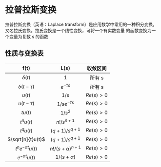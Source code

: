 # 拉普拉斯变换

拉普拉斯变换（英语：Laplace transform）是应用数学中常用的一种积分变换，又名拉氏变换。拉氏变换是一个线性变换，可将一个有实数变量
的函数变换为一个变量为复数 s 的函数

## 性质与变换表

| f(t) | L(s) | 收敛区间 |
| :--: | :--: | :------: |
| $\delta (t)$ | 1 | 所有 s |
| $\delta (t - \tau)$ | $e^{-\tau s}$ | 所有 s |
| $u(t)$ | 1/s | $Re(s) > 0$ |
| $u(t - \tau)$ | $1/s e^{-\tau s}$ | $Re(s) > 0$ |
| $tu(t)$ | $1/s^2$ | $Re(s) > 0$ |
| $t^nu(t)$ | $n!/s^{n + 1}$ | $Re(s) > 0$ |
| $t^qu(t)$ | $(q+1)/s^{q + 1}$ | $Re(s) > 0$ |
| $\sqrt[n]{t}u(t)$ | $(q+1)/s^{q + 1}$ | $Re(s) > 0$ |
| $t^ne^{-\alpha t}u(t)$ | $n!/(s + \alpha)^{n+1}$ | $Re(s) > 0$ |
| $e^{-\alpha t}u(t)$ | $1/(s + \alpha)$ | $Re(s) > 0$ |
